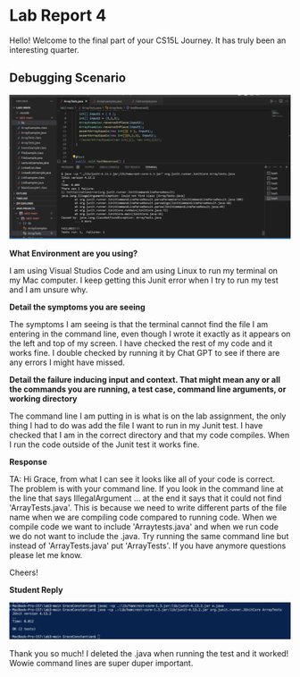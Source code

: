 #  Lab Report 4

Hello! Welcome to the final part of your CS15L Journey. It has truly been an interesting quarter.

## Debugging Scenario

![Image](Debugging.jpg.png)

**What Environment are you using?**

I am using Visual Studios Code and am using Linux to run my terminal on my Mac computer. I keep getting this Junit error when I try to run my test and I am unsure why.

**Detail the symptoms you are seeing**

The symptoms I am seeing is that the terminal cannot find the file I am entering in the command line, even though I wrote it exactly as it appears on the left and top of my screen. I have checked the rest of my code and it works fine. I double checked by running it by Chat GPT to see if there are any errors I might have missed.  

**Detail the failure inducing input and context. That might mean any or all the commands you are running, a test case, command line arguments, or working directory**

The command line I am putting in is what is on the lab assignment, the only thing I had to do was add the file I want to run in my Junit test. I have checked that I am in the correct directory and that my code compiles. When I run the code outside of the Junit test it works fine.

**Response**

TA: Hi Grace, from what I can see it looks like all of your code is correct. The problem is with your command line. If you look in the command line at the line that says IllegalArgument ... at the end it says that it could not find 'ArrayTests.java'. This is because we need to write different parts of the file name when we are compiling code compared to running code. When we compile code we want to include  'Arraytests.java' and when we run code we do not want to include the .java. Try running the same command line but instead of 'ArrayTests.java' put 'ArrayTests'. If you have anymore questions please let me know.

Cheers!

**Student Reply**

![Image](StudentReply.jpg.png)

Thank you so much! I deleted the .java when running the test and it worked! Wowie command lines are super duper important.

